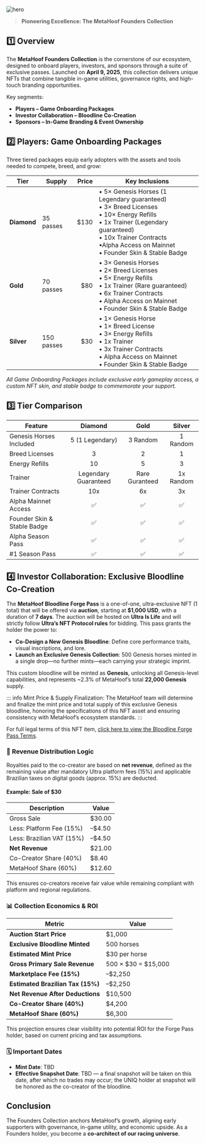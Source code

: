 ![hero](/img/banners/FOUNDERS.png)

> **Pioneering Excellence: The MetaHoof Founders Collection**

## 1️⃣ Overview

The **MetaHoof Founders Collection** is the cornerstone of our ecosystem, designed to onboard players, investors, and sponsors through a suite of exclusive passes. Launched on **April 9, 2025**, this collection delivers unique NFTs that combine tangible in-game utilities, governance rights, and high-touch branding opportunities.

Key segments:

- **Players – Game Onboarding Packages**
- **Investor Collaboration – Bloodline Co-Creation**
- **Sponsors – In-Game Branding & Event Ownership**

## 2️⃣ Players: Game Onboarding Packages

Three tiered packages equip early adopters with the assets and tools needed to compete, breed, and grow:

| Tier        | Supply     | Price | Key Inclusions                                                                                                                                                                                                                                          |
| ----------- | ---------- | ----: | ------------------------------------------------------------------------------------------------------------------------------------------------------------------------------------------------------------------------------------------------------- |
| **Diamond** | 35 passes  |  $130 | • 5× Genesis Horses (1 Legendary guaranteed)<br>• 3× Breed Licenses<br>• 10× Energy Refills<br>• 1x Trainer (Legendary guaranteed)<br>• 10x Trainer Contracts<br>•Alpha Access on Mainnet<br>• Founder Skin & Stable Badge
| **Gold**    | 70 passes  |   $80 | • 3× Genesis Horses<br>• 2× Breed Licenses<br>• 5× Energy Refills<br>• 1x Trainer (Rare guaranteed) <br>• 6x Trainer Contracts<br>• Alpha Access on Mainnet<br>• Founder Skin & Stable Badge
| **Silver**  | 150 passes |   $30 | • 1× Genesis Horse<br>• 1× Breed License<br>• 3× Energy Refills<br>• 1x Trainer<br>• 3x Trainer Contracts<br>• Alpha Access on Mainnet<br>• Founder Skin & Stable Badge

_All Game Onboarding Packages include exclusive early gameplay access, a custom NFT skin, and stable badge to commemorate your support._

## 3️⃣ Tier Comparison

| Feature                     |       Diamond        |      Gold      |   Silver    |
| --------------------------- | :------------------: | :------------: | :---------: |
| Genesis Horses Included     |   5 (1 Legendary)    |    3 Random    |  1 Random   |
| Breed Licenses              |          3           |       2        |      1      |
| Energy Refills              |          10          |       5        |      3      |
| Trainer                     | Legendary Guaranteed | Rare Guranteed | 1x Random   |
| Trainer Contracts           |         10x          |       6x       |     3x      |
| Alpha Mainnet Access        |          ✅          |       ✅       |     ✅      |
| Founder Skin & Stable Badge |          ✅          |       ✅       |     ✅      |
| Alpha Season Pass           |          ✅          |       ✅       |     ✅      |
| #1 Season Pass              |          ✅          |       ✅       |     ✅      |

## 4️⃣ Investor Collaboration: Exclusive Bloodline Co-Creation

The **MetaHoof Bloodline Forge Pass** is a one-of-one, ultra-exclusive NFT (1 total) that will be offered via **auction**, starting at **$1,000 USD**, with a duration of **7 days**. The auction will be hosted on **Ultra Is Life** and will strictly follow **Ultra’s NFT Protocol rules** for bidding. This pass grants the holder the power to:

- **Co-Design a New Genesis Bloodline**: Define core performance traits, visual inscriptions, and lore.
- **Launch an Exclusive Genesis Collection**: 500 Genesis horses minted in a single drop—no further mints—each carrying your strategic imprint.

This custom bloodline will be minted as **Genesis**, unlocking all Genesis-level capabilities, and represents ~2.3% of MetaHoof’s total **22,000 Genesis** supply.

::: info
Mint Price & Supply Finalization: The MetaHoof team will determine and finalize the mint price and total supply of this exclusive Genesis bloodline, honoring the specifications of this NFT asset and ensuring consistency with MetaHoof’s ecosystem standards.
:::

For full legal terms of this NFT item, [click here to view the Bloodline Forge Pass Terms](./bloodline-forge-terms.md).

### 🔄 Revenue Distribution Logic

Royalties paid to the co-creator are based on **net revenue**, defined as the remaining value after mandatory Ultra platform fees (15%) and applicable Brazilian taxes on digital goods (approx. 15%) are deducted.

#### Example: Sale of $30

| Description                     | Value   |
| ------------------------------ | ------- |
| Gross Sale                     | $30.00  |
| Less: Platform Fee (15%)       | –$4.50  |
| Less: Brazilian VAT (15%)      | –$4.50  |
| **Net Revenue**                | $21.00  |
| Co-Creator Share (40%)         | $8.40   |
| MetaHoof Share (60%)           | $12.60  |

This ensures co-creators receive fair value while remaining compliant with platform and regional regulations.

### 📊 Collection Economics & ROI

| Metric                          | Value                                  |
| ------------------------------ | -------------------------------------- |
| **Auction Start Price**         | $1,000                                 |
| **Exclusive Bloodline Minted**  | 500 horses                             |
| **Estimated Mint Price**        | $30 per horse                          |
| **Gross Primary Sale Revenue**  | 500 × $30 = $15,000                    |
| **Marketplace Fee (15%)**       | –$2,250                                |
| **Estimated Brazilian Tax (15%)** | –$2,250                              |
| **Net Revenue After Deductions**| $10,500                                |
| **Co-Creator Share (40%)**      | $4,200                                 |
| **MetaHoof Share (60%)**        | $6,300                                 |

This projection ensures clear visibility into potential ROI for the Forge Pass holder, based on current pricing and tax assumptions.

### 🗓 Important Dates

- **Mint Date**: TBD
- **Effective Snapshot Date**: TBD — a final snapshot will be taken on this date, after which no trades may occur; the UNIQ holder at snapshot will be honored as the co-creator of the bloodline.

## Conclusion

The Founders Collection anchors MetaHoof’s growth, aligning early supporters with governance, in-game utility, and economic upside. As a Founders holder, you become a **co-architect of our racing universe**.
